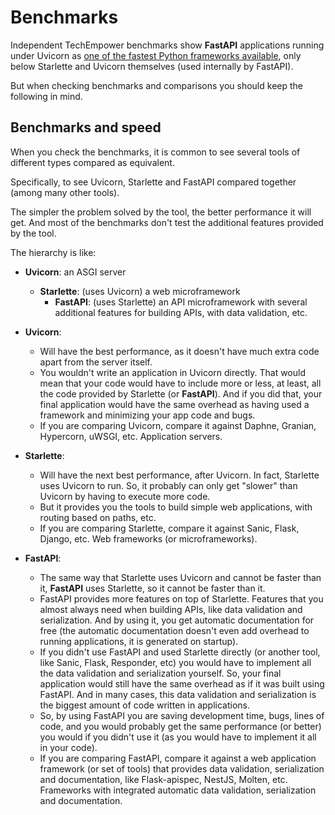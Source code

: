 # Benchmarks

Independent TechEmpower benchmarks show **FastAPI** applications running under Uvicorn as <a href="https://www.techempower.com/benchmarks/#section=test&runid=7464e520-0dc2-473d-bd34-dbdfd7e85911&hw=ph&test=query&l=zijzen-7" class="external-link" target="_blank">one of the fastest Python frameworks available</a>, only below Starlette and Uvicorn themselves (used internally by FastAPI).

But when checking benchmarks and comparisons you should keep the following in mind.

## Benchmarks and speed

When you check the benchmarks, it is common to see several tools of different types compared as equivalent.

Specifically, to see Uvicorn, Starlette and FastAPI compared together (among many other tools).

The simpler the problem solved by the tool, the better performance it will get. And most of the benchmarks don't test the additional features provided by the tool.

The hierarchy is like:

* **Uvicorn**: an ASGI server
    * **Starlette**: (uses Uvicorn) a web microframework
        * **FastAPI**: (uses Starlette) an API microframework with several additional features for building APIs, with data validation, etc.

* **Uvicorn**:
    * Will have the best performance, as it doesn't have much extra code apart from the server itself.
    * You wouldn't write an application in Uvicorn directly. That would mean that your code would have to include more or less, at least, all the code provided by Starlette (or **FastAPI**). And if you did that, your final application would have the same overhead as having used a framework and minimizing your app code and bugs.
    * If you are comparing Uvicorn, compare it against Daphne, Granian, Hypercorn, uWSGI, etc. Application servers.
* **Starlette**:
    * Will have the next best performance, after Uvicorn. In fact, Starlette uses Uvicorn to run. So, it probably can only get "slower" than Uvicorn by having to execute more code.
    * But it provides you the tools to build simple web applications, with routing based on paths, etc.
    * If you are comparing Starlette, compare it against Sanic, Flask, Django, etc. Web frameworks (or microframeworks).
* **FastAPI**:
    * The same way that Starlette uses Uvicorn and cannot be faster than it, **FastAPI** uses Starlette, so it cannot be faster than it.
    * FastAPI provides more features on top of Starlette. Features that you almost always need when building APIs, like data validation and serialization. And by using it, you get automatic documentation for free (the automatic documentation doesn't even add overhead to running applications, it is generated on startup).
    * If you didn't use FastAPI and used Starlette directly (or another tool, like Sanic, Flask, Responder, etc) you would have to implement all the data validation and serialization yourself. So, your final application would still have the same overhead as if it was built using FastAPI. And in many cases, this data validation and serialization is the biggest amount of code written in applications.
    * So, by using FastAPI you are saving development time, bugs, lines of code, and you would probably get the same performance (or better) you would if you didn't use it (as you would have to implement it all in your code).
    * If you are comparing FastAPI, compare it against a web application framework (or set of tools) that provides data validation, serialization and documentation, like Flask-apispec, NestJS, Molten, etc. Frameworks with integrated automatic data validation, serialization and documentation.
